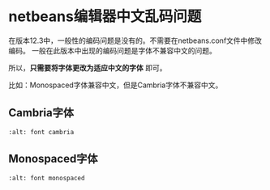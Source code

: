 # netbeans编辑器中文乱码问题

在版本12.3中，一般性的编码问题是没有的。不需要在netbeans.conf文件中修改编码。
一般在此版本中出现的编码问题是字体不兼容中文的问题。

所以，**只需要将字体更改为适应中文的字体** 即可。

比如：Monospaced字体兼容中文，但是Cambria字体不兼容中文。

## Cambria字体

```{image} ../img/netbeans/font.png
:alt: font cambria
```

## Monospaced字体

```{image} ../img/netbeans/font-utf8.png
:alt: font monospaced
```
